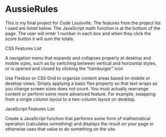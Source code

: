 # AussieRules

This is my final project for Code Louisville. The features from the project list I used are listed below. The JavaScript math function is at the bottom of the page. The user will enter 1 number in each box and when they click the score button it will sum the totals. 


CSS Features List
   
A navigation menu that expands and collapses properly at desktop and mobile sizes, such as by switching between vertical and horizontal styles, or is opened and closed by clicking the “hamburger” icon

Use Flexbox or CSS Grid to organize content areas based on mobile or desktop views. Simply applying a basic flex property so that text wraps as you change screen sizes does not count. You must actually rearrange content or perform some more advanced feature. For example, swapping from a single column layout to a two-column layout on desktop.

JavaScript Features List
    
Create a JavaScript function that performs some form of mathematical operation (calculates something) and displays the result on your page or otherwise uses that value to do something on the site.